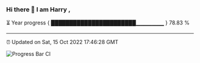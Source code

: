 ### Hi there 👋 I am Harry , 

⏳ Year progress { ███████████████████████▁▁▁▁▁▁▁ } 78.83 %

---

⏰ Updated on Sat, 15 Oct 2022 17:46:28 GMT

![Progress Bar CI](https://github.com/duykhang68/duykhang68/workflows/Progress%20Bar%20CI/badge.svg)
